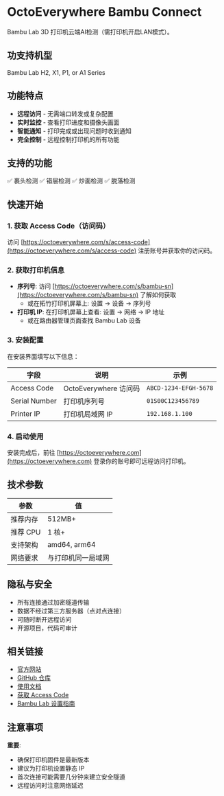 # OctoEverywhere Bambu Connect

Bambu Lab 3D 打印机云端AI检测（需打印机开启LAN模式）。

## 功支持机型
Bambu Lab H2, X1, P1, or A1 Series

## 功能特点

-  **远程访问** - 无需端口转发或复杂配置
-  **实时监控** - 查看打印进度和摄像头画面
-  **智能通知** - 打印完成或出现问题时收到通知
-  **完全控制** - 远程控制打印机的所有功能

## 支持的功能

✅ 裹头检测
✅ 错层检测
✅ 炒面检测
✅ 脱落检测


## 快速开始

### 1. 获取 Access Code（访问码）

访问 [https://octoeverywhere.com/s/access-code](https://octoeverywhere.com/s/access-code) 注册账号并获取你的访问码。

### 2. 获取打印机信息

- **序列号**: 访问 [https://octoeverywhere.com/s/bambu-sn](https://octoeverywhere.com/s/bambu-sn) 了解如何获取
  - 或在拓竹打印机屏幕上: 设置 → 设备 → 序列号
- **打印机 IP**: 在打印机屏幕上查看: 设置 → 网络 → IP 地址
  - 或在路由器管理页面查找 Bambu Lab 设备

### 3. 安装配置

在安装界面填写以下信息：

| 字段 | 说明 | 示例 |
|------|------|------|
| Access Code | OctoEverywhere 访问码 | `ABCD-1234-EFGH-5678` |
| Serial Number | 打印机序列号 | `01S00C123456789` |
| Printer IP | 打印机局域网 IP | `192.168.1.100` |

### 4. 启动使用

安装完成后，前往 [https://octoeverywhere.com](https://octoeverywhere.com) 登录你的账号即可远程访问打印机。




## 技术参数

| 参数 | 值 |
|------|-----|
| 推荐内存 | 512MB+ |
| 推荐 CPU | 1 核+ |
| 支持架构 | amd64, arm64 |
| 网络要求 | 与打印机同一局域网 |

## 隐私与安全

- 所有连接通过加密隧道传输
- 数据不经过第三方服务器（点对点连接）
- 可随时断开远程访问
- 开源项目，代码可审计

## 相关链接

- [官方网站](https://octoeverywhere.com/)
- [GitHub 仓库](https://github.com/QuinnDamerell/OctoEverywhere)
- [使用文档](https://octoeverywhere.com/docs)
- [获取 Access Code](https://octoeverywhere.com/s/access-code)
- [Bambu Lab 设置指南](https://octoeverywhere.com/s/bambu-sn)

## 注意事项

  **重要**: 
- 确保打印机固件是最新版本
- 建议为打印机设置静态 IP
- 首次连接可能需要几分钟来建立安全隧道
- 远程访问时注意网络延迟



